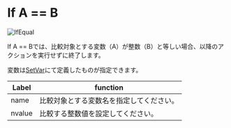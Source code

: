
# If A == B
![IfEqual](img/IfEqual.jpg)

If A == Bでは、比較対象とする変数（A）が整数（B）と等しい場合、以降のアクションを実行せずに終了します。

変数は[SetVar](SetVar.md)にて定義したものが指定できます。

|  Label |  function  |
| ----   | ---- |
| name | 比較対象とする変数名を指定してください。 |
| nvalue | 比較する整数値を設定してください。 |

